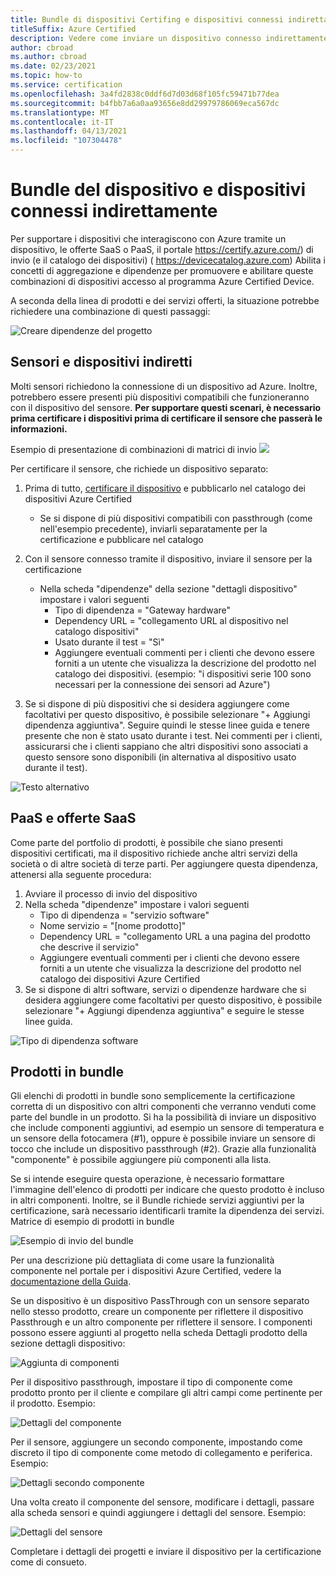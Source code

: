 ```yaml
---
title: Bundle di dispositivi Certifing e dispositivi connessi indirettamente
titleSuffix: Azure Certified
description: Vedere come inviare un dispositivo connesso indirettamente per la certificazione.
author: cbroad
ms.author: cbroad
ms.date: 02/23/2021
ms.topic: how-to
ms.service: certification
ms.openlocfilehash: 3a4fd2838c0ddf6d7d03d68f105fc59471b77dea
ms.sourcegitcommit: b4fbb7a6a0aa93656e8dd29979786069eca567dc
ms.translationtype: MT
ms.contentlocale: it-IT
ms.lasthandoff: 04/13/2021
ms.locfileid: "107304478"
---
```

# <a name="device-bundles-and-indirectly-connected-devices"></a>Bundle del dispositivo e dispositivi connessi indirettamente

Per supportare i dispositivi che interagiscono con Azure tramite un dispositivo, le offerte SaaS o PaaS, il portale https://certify.azure.com/) di invio (e il catalogo dei dispositivi) ( https://devicecatalog.azure.com) Abilita i concetti di aggregazione e dipendenze per promuovere e abilitare queste combinazioni di dispositivi accesso al programma Azure Certified Device.

A seconda della linea di prodotti e dei servizi offerti, la situazione potrebbe richiedere una combinazione di questi passaggi:


![Creare dipendenze del progetto](./media/indirect-connected-device/picture-1.png )
## <a name="sensors-and-indirect-devices"></a>Sensori e dispositivi indiretti
Molti sensori richiedono la connessione di un dispositivo ad Azure. Inoltre, potrebbero essere presenti più dispositivi compatibili che funzioneranno con il dispositivo del sensore. **Per supportare questi scenari, è necessario prima certificare i dispositivi prima di certificare il sensore che passerà le informazioni.**

Esempio di presentazione di combinazioni di matrici di invio ![](./media/indirect-connected-device/picture-2.png )

Per certificare il sensore, che richiede un dispositivo separato:
1.  Prima di tutto, [certificare il dispositivo](https://certify.azure.com) e pubblicarlo nel catalogo dei dispositivi Azure Certified
    - Se si dispone di più dispositivi compatibili con passthrough (come nell'esempio precedente), inviarli separatamente per la certificazione e pubblicare nel catalogo
2.  Con il sensore connesso tramite il dispositivo, inviare il sensore per la certificazione
    * Nella scheda "dipendenze" della sezione "dettagli dispositivo" impostare i valori seguenti
        * Tipo di dipendenza = "Gateway hardware"
        * Dependency URL = "collegamento URL al dispositivo nel catalogo dispositivi"
        * Usato durante il test = "Sì"
        * Aggiungere eventuali commenti per i clienti che devono essere forniti a un utente che visualizza la descrizione del prodotto nel catalogo dei dispositivi. (esempio: "i dispositivi serie 100 sono necessari per la connessione dei sensori ad Azure")

3.  Se si dispone di più dispositivi che si desidera aggiungere come facoltativi per questo dispositivo, è possibile selezionare "+ Aggiungi dipendenza aggiuntiva". Seguire quindi le stesse linee guida e tenere presente che non è stato usato durante i test. Nei commenti per i clienti, assicurarsi che i clienti sappiano che altri dispositivi sono associati a questo sensore sono disponibili (in alternativa al dispositivo usato durante il test).

![Testo alternativo](./media/indirect-connected-device/picture-3.png "Tipo di dipendenza hardware")

## <a name="paas-and-saas-offerings"></a>PaaS e offerte SaaS
Come parte del portfolio di prodotti, è possibile che siano presenti dispositivi certificati, ma il dispositivo richiede anche altri servizi della società o di altre società di terze parti. Per aggiungere questa dipendenza, attenersi alla seguente procedura:
1. Avviare il processo di invio del dispositivo
2. Nella scheda "dipendenze" impostare i valori seguenti
    - Tipo di dipendenza = "servizio software"
    - Nome servizio = "[nome prodotto]"
    - Dependency URL = "collegamento URL a una pagina del prodotto che descrive il servizio"
    - Aggiungere eventuali commenti per i clienti che devono essere forniti a un utente che visualizza la descrizione del prodotto nel catalogo dei dispositivi Azure Certified
3. Se si dispone di altri software, servizi o dipendenze hardware che si desidera aggiungere come facoltativi per questo dispositivo, è possibile selezionare "+ Aggiungi dipendenza aggiuntiva" e seguire le stesse linee guida.

![Tipo di dipendenza software](./media/indirect-connected-device/picture-4.png )

## <a name="bundled-products"></a>Prodotti in bundle
Gli elenchi di prodotti in bundle sono semplicemente la certificazione corretta di un dispositivo con altri componenti che verranno venduti come parte del bundle in un prodotto. Si ha la possibilità di inviare un dispositivo che include componenti aggiuntivi, ad esempio un sensore di temperatura e un sensore della fotocamera (#1), oppure è possibile inviare un sensore di tocco che include un dispositivo passthrough (#2). Grazie alla funzionalità "componente" è possibile aggiungere più componenti alla lista.

Se si intende eseguire questa operazione, è necessario formattare l'immagine dell'elenco di prodotti per indicare che questo prodotto è incluso in altri componenti.  Inoltre, se il Bundle richiede servizi aggiuntivi per la certificazione, sarà necessario identificarli tramite la dipendenza dei servizi.
Matrice di esempio di prodotti in bundle

![Esempio di invio del bundle](./media/indirect-connected-device/picture-5.png )

Per una descrizione più dettagliata di come usare la funzionalità componente nel portale per i dispositivi Azure Certified, vedere la [documentazione della Guida](./how-to-using-the-components-feature.md). 

Se un dispositivo è un dispositivo PassThrough con un sensore separato nello stesso prodotto, creare un componente per riflettere il dispositivo Passthrough e un altro componente per riflettere il sensore. I componenti possono essere aggiunti al progetto nella scheda Dettagli prodotto della sezione dettagli dispositivo:

![Aggiunta di componenti](./media/indirect-connected-device/picture-6.png )

Per il dispositivo passthrough, impostare il tipo di componente come prodotto pronto per il cliente e compilare gli altri campi come pertinente per il prodotto. Esempio:

![Dettagli del componente](./media/indirect-connected-device/picture-7.png )

Per il sensore, aggiungere un secondo componente, impostando come discreto il tipo di componente come metodo di collegamento e periferica. Esempio:

![Dettagli secondo componente](./media/indirect-connected-device/picture-8.png )

Una volta creato il componente del sensore, modificare i dettagli, passare alla scheda sensori e quindi aggiungere i dettagli del sensore. Esempio:

![Dettagli del sensore](./media/indirect-connected-device/picture-9.png )

Completare i dettagli dei progetti e inviare il dispositivo per la certificazione come di consueto.

